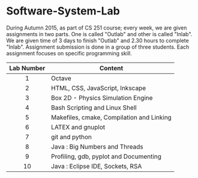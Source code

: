 # Software-System-Lab

During Autumn 2015, as part of CS 251 course; every week, we are given assignments in two parts. One is called "Outlab" and other is called "Inlab". We are given time of 3 days to finish "Outlab" and 2.30 hours to complete "Inlab". Assignment submission is done in a group of three students. Each assignment focuses on specific programming skill.

|Lab Number|Content|
|:----:|----|
|1|Octave|
|2|HTML, CSS, JavaScript, Inkscape|
|3|Box 2D - Physics Simulation Engine|
|4|Bash Scripting and Linux Shell|
|5|Makefiles, cmake, Compilation and Linking|
|6|LATEX and gnuplot|
|7|git and python|
|8|Java : Big Numbers and Threads|
|9|Profiling, gdb, pyplot and Documenting|
|10|Java : Eclipse IDE, Sockets, RSA|
